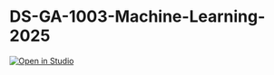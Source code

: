# DS-GA-1003-Machine-Learning-2025

<a target="_blank" href="https://lightning.ai/new?repo_url=https%3A%2F%2Fgithub.com%2Fnyu-dl%2FDS-GA-1003-Machine-Learning-2025">
  <img src="https://pl-bolts-doc-images.s3.us-east-2.amazonaws.com/app-2/studio-badge.svg" alt="Open in Studio" />
</a>
